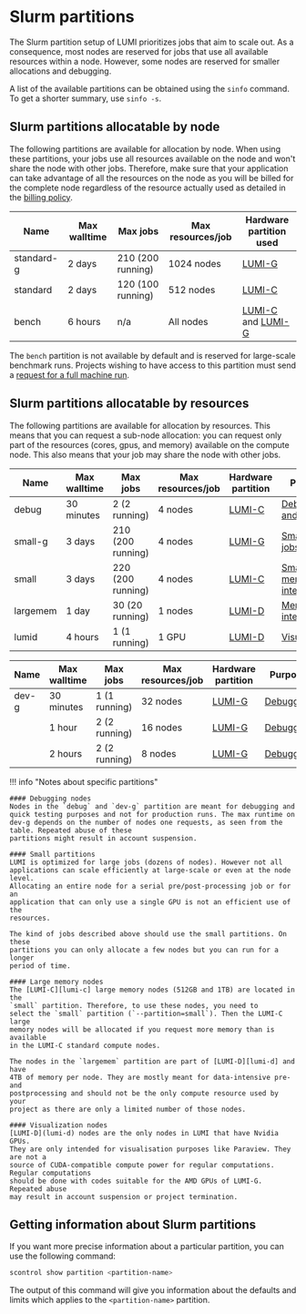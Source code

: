 # Slurm partitions

[lumi-c]: ../../hardware/lumic.md
[lumi-g]: ../../hardware/lumig.md
[lumi-d]: ../../hardware/lumid.md
[herorun]: ./hero-runs.md

The Slurm partition setup of LUMI prioritizes jobs that aim to scale out.
As a consequence, most nodes are reserved for jobs that use all available resources
within a node.
However, some nodes are reserved for smaller allocations and debugging.

A list of the available partitions can be obtained using the `sinfo` command.
To get a shorter summary, use `sinfo -s`.

## Slurm partitions allocatable by node

The following partitions are available for allocation by node. When using
these partitions, your jobs use all resources available on the node and won't
share the node with other jobs. Therefore, make sure that your application can
take advantage of all the resources on the node as you will be billed for the
complete node regardless of the resource actually used as detailed in the
[billing policy](../../runjobs/lumi_env/billing.md).

| Name           | Max walltime | Max jobs          | Max resources/job | Hardware<br>partition<br>used         |
| -------------- | ------------ | ----------------- | ----------------- | --------------------------------------|
| standard-g     | 2 days       | 210 (200 running) | 1024 nodes        | [LUMI-G][lumi-g]                      |
| standard       | 2 days       | 120 (100 running) |  512 nodes        | [LUMI-C][lumi-c]                      |
| bench          | 6 hours      | n/a               |  All nodes        | [LUMI-C][lumi-c] and [LUMI-G][lumi-g] |

The `bench` partition is not available by default and is reserved for
large-scale benchmark runs. Projects wishing to have access to this partition
must send a [request for a full machine run][herorun].

## Slurm partitions allocatable by resources

The following partitions are available for allocation by resources. This means
that you can request a sub-node allocation: you can request only part of the
resources (cores, gpus, and memory) available on the compute node. This also means
that your job may share the node with other jobs.

| Name     | Max walltime | Max jobs                | Max resources/job  | Hardware partition | Purpose                                                                  |
| -------- | ------------ | ----------------------- | ------------------ | ------------------ | ------------------------------------------------------------------------ |
| debug    | 30 minutes   |   2 (2 running)         |  4 nodes           | [LUMI-C][lumi-c]   | [Debugging and testing](#debugging-nodes)                                |
| small-g  | 3 days       | 210 (200 running)       |  4 nodes           | [LUMI-G][lumi-g]   | [Small GPU jobs](#small-partitions)                                      | 
| small    | 3 days       | 220 (200 running)       |  4 nodes           | [LUMI-C][lumi-c]   | [Small](#small-partitions) or [memory intense](#large-memory-nodes) jobs |
| largemem | 1 day        |  30 (20 running)        |  1 nodes           | [LUMI-D][lumi-d]   | [Memory intense jobs](#large-memory-nodes)                               |
| lumid    | 4 hours      |   1 (1 running)         |  1 GPU             | [LUMI-D][lumi-d]   | [Visualisation](#visualization-nodes)                                    |

| Name     | Max walltime | Max jobs                | Max resources/job  | Hardware partition | Purpose                                                                  |
| -------- | ------------ | ----------------------- | ------------------ | ------------------ | ------------------------------------------------------------------------ |
| dev-g    | 30 minutes   |   1 (1 running)         | 32 nodes           | [LUMI-G][lumi-g]   | [Debugging](#debugging-nodes)                                            |
|          | 1 hour       |   2 (2 running)         | 16 nodes           | [LUMI-G][lumi-g]   | [Debugging](#debugging-nodes)                                            |
|          | 2 hours      |   2 (2 running)         | 8 nodes            | [LUMI-G][lumi-g]   | [Debugging](#debugging-nodes)                                            |


!!! info "Notes about specific partitions"

    #### Debugging nodes
    Nodes in the `debug` and `dev-g` partition are meant for debugging and
    quick testing purposes and not for production runs. The max runtime on dev-g depends on the number of nodes one requests, as seen from the table. Repeated abuse of these
    partitions might result in account suspension.

    #### Small partitions
    LUMI is optimized for large jobs (dozens of nodes). However not all 
    applications can scale efficiently at large-scale or even at the node level. 
    Allocating an entire node for a serial pre/post-processing job or for an 
    application that can only use a single GPU is not an efficient use of the
    resources.
        
    The kind of jobs described above should use the small partitions. On these
    partitions you can only allocate a few nodes but you can run for a longer
    period of time.

    #### Large memory nodes
    The [LUMI-C][lumi-c] large memory nodes (512GB and 1TB) are located in the
    `small` partition. Therefore, to use these nodes, you need to
    select the `small` partition (`--partition=small`). Then the LUMI-C large
    memory nodes will be allocated if you request more memory than is available
    in the LUMI-C standard compute nodes.
 
    The nodes in the `largemem` partition are part of [LUMI-D][lumi-d] and have
    4TB of memory per node. They are mostly meant for data-intensive pre- and 
    postprocessing and should not be the only compute resource used by your
    project as there are only a limited number of those nodes.

    #### Visualization nodes
    [LUMI-D](lumi-d) nodes are the only nodes in LUMI that have Nvidia GPUs.
    They are only intended for visualisation purposes like Paraview. They are not a 
    source of CUDA-compatible compute power for regular computations. Regular computations
    should be done with codes suitable for the AMD GPUs of LUMI-G. Repeated abuse 
    may result in account suspension or project termination.


## Getting information about Slurm partitions

If you want more precise information about a particular partition, you can use
the following command:

```bash
scontrol show partition <partition-name>
```

The output of this command will give you information about the defaults and
limits which applies to the `<partition-name>` partition.
